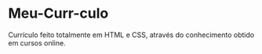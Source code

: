 # Meu-Curr-culo
Currículo feito totalmente em HTML e CSS, através do conhecimento obtido em cursos online.
